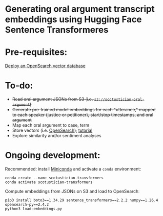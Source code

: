 # Generating oral argument transcript embeddings using Hugging Face Sentence Transformeres

# Pre-requisites:
[Deploy an OpenSearch vector database](https://github.com/reedmarkham/scotustician-db)

# To-do:
* ~~Read oral argument JSONs from S3 (i.e. `s3://scotustician-oral-argument`)~~
* ~~Generate pre-trained model embeddings for each "utterance," mapped to each speaker (justice or petitioner), start/stop timestamps, and oral argument~~
* Map each oral argument to case, term
* Store vectors (i.e. [OpenSearch](https://github.com/ev2900/OpenSearch_Neural_Search)); [tutorial](https://medium.com/marvelous-mlops/creating-vector-database-with-opensearch-7562b7451978)
* Explore similarity and/or sentiment analyses

# Ongoing development:
Recommended: install [Miniconda](https://docs.anaconda.com/miniconda/miniconda-install/) and activate a `conda` environment:
```
conda create --name scotustician-transformers
conda activate scotustician-transformers
```

Compute embeddings from JSONs on S3 and load to OpenSearch:
```
pip3 install boto3==1.34.29 sentence_transformers==2.2.2 numpy==1.26.4 opensearch-py==2.4.2
python3 load-embeddings.py
```
